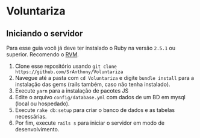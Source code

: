 # Voluntariza

## Iniciando o servidor

Para esse guia você já deve ter instalado o Ruby na versão `2.5.1` ou superior. Recomendo o [RVM](https://rvm.io/).

1. Clone esse repositório usando `git clone https://github.com/SrAnthony/Voluntariza`
2. Navegue até a pasta com `cd Voluntariza` e digite `bundle install` para a instalação das gems (rails também, caso não tenha instalado).
3. Execute `yarn` para a instalação de pacotes JS
4. Edite o arquivo `config/database.yml` com dados de um BD em mysql (local ou hospedado).
5. Execute `rake db:setup` para criar o banco de dados e as tabelas necessárias.
6. Por fim, execute `rails s` para iniciar o servidor em modo de desenvolvimento.
